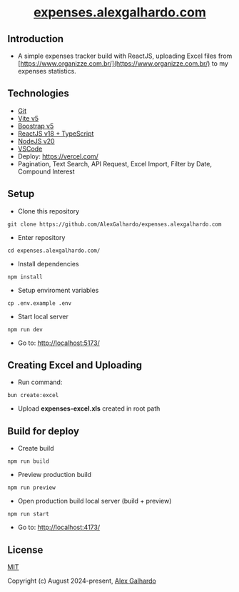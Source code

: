 <div align="center">
 <h1 align="center"><a href="https://expenses.alexgalhardo.com/" target="_blank">expenses.alexgalhardo.com</a></h1>
</div>

## Introduction

* A simple expenses tracker build with ReactJS, uploading Excel files from [https://www.organizze.com.br/](https://www.organizze.com.br/) to my expenses statistics.

## Technologies

* [Git](https://git-scm.com/)
* [Vite v5](https://vitejs.dev/)
* [Boostrap v5](https://getbootstrap.com/)
* [ReactJS v18 + TypeScript](https://react.dev/)
* [NodeJS v20](https://nodejs.org/en)
* [VSCode](https://code.visualstudio.com/)
* Deploy: <https://vercel.com/>
* Pagination, Text Search, API Request, Excel Import, Filter by Date, Compound Interest

## Setup

* Clone this repository

<!---->

```
git clone https://github.com/AlexGalhardo/expenses.alexgalhardo.com
```

* Enter repository

<!---->

```
cd expenses.alexgalhardo.com/
```

* Install dependencies

<!---->

```
npm install
```

* Setup enviroment variables

<!---->

```
cp .env.example .env
```

* Start local server

<!---->

```
npm run dev
```

* Go to: <http://localhost:5173/>

## Creating Excel and Uploading
- Run command:
```
bun create:excel
```
- Upload **expenses-excel.xls** created in root path

## Build for deploy

* Create build

<!---->

```
npm run build
```

* Preview production build

<!---->

```
npm run preview
```

* Open production build local server (build + preview)

<!---->

```
npm run start
```

* Go to: <http://localhost:4173/>

## License

[MIT](http://opensource.org/licenses/MIT)

Copyright (c) August 2024-present, [Alex Galhardo](https://github.com/AlexGalhardo)
